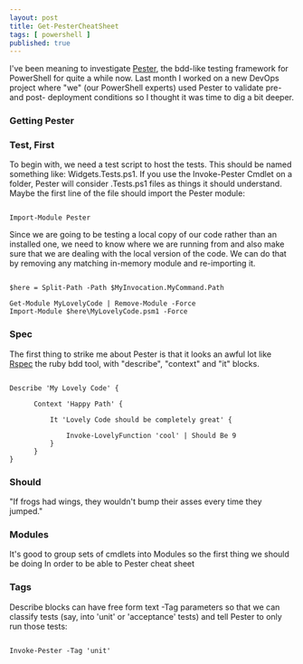```yaml
---
layout: post
title: Get-PesterCheatSheet
tags: [ powershell ]
published: true
---
```


I've been meaning to investigate <a href="https://github.com/pester/Pester/">Pester</a>, the
bdd-like testing framework for PowerShell for quite a while now. Last month I worked on a
new DevOps project where "we" (our PowerShell experts) used Pester to validate pre- and
post- deployment conditions so I thought it was time to dig a bit deeper.


### Getting Pester


### Test, First

To begin with, we need a test script to host the tests. This should be named something like:
Widgets.Tests.ps1. If you use the Invoke-Pester Cmdlet on a folder, Pester will consider
.Tests.ps1 files as things it should understand. Maybe the first line of the file
should import the Pester module:

~~~

Import-Module Pester

~~~

Since we are going to be testing a local copy of our code rather than an installed one,
we need to know where we are running from and also make sure that we are dealing with the
local version of the code. We can do that by removing any matching in-memory module and
re-importing it.

~~~

$here = Split-Path -Path $MyInvocation.MyCommand.Path

Get-Module MyLovelyCode | Remove-Module -Force
Import-Module $here\MyLovelyCode.psm1 -Force

~~~

### Spec

The first thing to strike me about Pester is that it looks an awful lot like <a href="http://rspec.info/">Rspec</a> the
ruby bdd tool, with "describe", "context" and "it" blocks.


~~~

Describe 'My Lovely Code' {

      Context 'Happy Path' {

          It 'Lovely Code should be completely great' {

              Invoke-LovelyFunction 'cool' | Should Be 9
          }
      }
}

~~~

### Should

"If frogs had wings, they wouldn't bump their asses every time they jumped."


### Modules

It's good to group sets of cmdlets into Modules so the first thing we should be doing
In order to be able to
Pester cheat sheet


### Tags

Describe blocks can have free form text -Tag parameters so that we can classify tests (say, into
  'unit' or 'acceptance' tests) and tell Pester to only run those tests:

~~~

Invoke-Pester -Tag 'unit'

~~~
